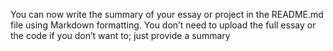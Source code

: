 You can now write the summary of your essay or project in the README.md file using Markdown formatting. You don’t need to upload the full essay or the code if you don’t want to; just provide a summary
